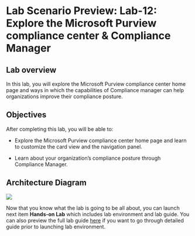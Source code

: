 # Lab Scenario Preview: Lab-12: Explore the Microsoft Purview compliance center & Compliance Manager

## Lab overview

In this lab, you will explore the Microsoft Purview compliance center home page and ways in which the capabilities of Compliance manager can help organizations improve their compliance posture.

## Objectives

After completing this lab, you will be able to:

- Explore the Microsoft Purview compliance center home page and learn to customize the card view and the navigation panel. 

- Learn about your organization’s compliance posture through Compliance Manager.

## Architecture Diagram

![](../images/.png)

Now that you know what the lab is going to be all about, you can launch next item **Hands-on Lab** which includes lab environment and lab guide. You can also preview the full lab guide [here]() if you want to go through detailed guide prior to launching lab environment.  